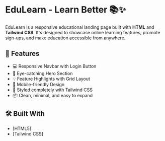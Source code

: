 # EduLearn - Learn Better 📚✨

EduLearn is a responsive educational landing page built with **HTML** and **Tailwind CSS**. It's designed to showcase online learning features, promote sign-ups, and make education accessible from anywhere.

## 🚀 Features

- 💻 Responsive Navbar with Login Button
- 🎯 Eye-catching Hero Section
- 💡 Feature Highlights with Grid Layout
- 📱 Mobile-friendly Design
- 🎨 Styled completely with Tailwind CSS
- 📦 Clean, minimal, and easy to expand


## 🛠️ Built With

- [HTML5]
- [Tailwind CSS]

